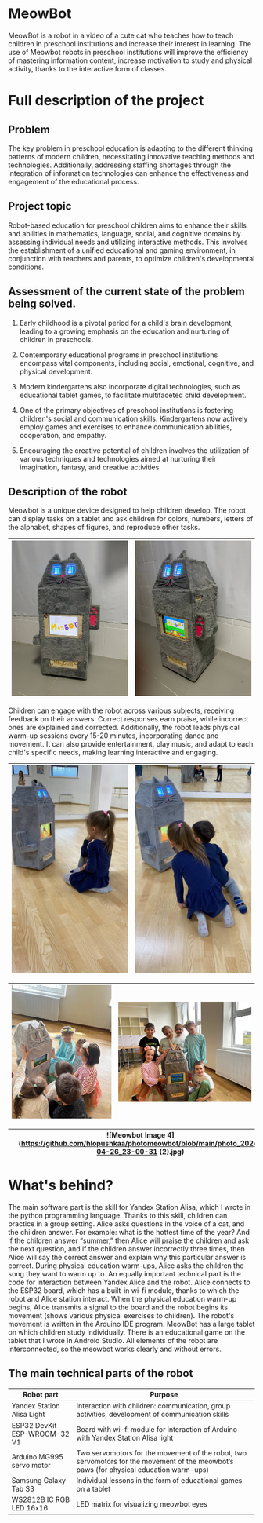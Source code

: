 # MeowBot
MeowBot is a robot in a video of a cute cat who teaches how to teach children in preschool institutions and increase their interest in learning. The use of Meowbot robots in preschool institutions will improve the efficiency of mastering information content, increase motivation to study and physical activity, thanks to the interactive form of classes.

# Full description of the project

## Problem
     
The key problem in preschool education is adapting to the different thinking patterns of modern children, necessitating innovative teaching methods and technologies. Additionally, addressing staffing shortages through the integration of information technologies can enhance the effectiveness and engagement of the educational process.
    
## Project topic
     
Robot-based education for preschool children aims to enhance their skills and abilities in mathematics, language, social, and cognitive domains by assessing individual needs and utilizing interactive methods. This involves the establishment of a unified educational and gaming environment, in conjunction with teachers and parents, to optimize children's developmental conditions.

## Assessment of the current state of the problem being solved.
     
1) Early childhood is a pivotal period for a child's brain development, leading to a growing emphasis on the education and nurturing of children in preschools.

2) Contemporary educational programs in preschool institutions encompass vital components, including social, emotional, cognitive, and physical development.

3) Modern kindergartens also incorporate digital technologies, such as educational tablet games, to facilitate multifaceted child development.

4) One of the primary objectives of preschool institutions is fostering children's social and communication skills. Kindergartens now actively employ games and exercises to enhance communication abilities, cooperation, and empathy.

5) Encouraging the creative potential of children involves the utilization of various techniques and technologies aimed at nurturing their imagination, fantasy, and creative activities.

    
## Description of the robot
   
Meowbot is a unique device designed to help children develop. The robot can display tasks on a tablet and ask children for colors, numbers, letters of the alphabet, shapes of figures, and reproduce other tasks.

| ![Meowbot Image 1](https://github.com/hlopushkaa/photomeowbot/blob/main/afd.jpg) | ![Meowbot Image 2](https://github.com/hlopushkaa/photomeowbot/blob/main/adf2.jpg) |
| --- | --- |

Children can engage with the robot across various subjects, receiving feedback on their answers. Correct responses earn praise, while incorrect ones are explained and corrected. Additionally, the robot leads physical warm-up sessions every 15-20 minutes, incorporating dance and movement. It can also provide entertainment, play music, and adapt to each child's specific needs, making learning interactive and engaging.

| ![Meowbot Image 3](https://github.com/hlopushkaa/photomeowbot/blob/main/gh.jpg) | ![Meowbot Image 4](https://github.com/hlopushkaa/photomeowbot/blob/main/adf.jpg) |
| --- | --- |


| ![Meowbot Image 3](https://github.com/hlopushkaa/photomeowbot/blob/main/photo_2024-04-11_11-06-10.jpg) | ![Meowbot Image 4](https://github.com/hlopushkaa/photomeowbot/blob/main/photo_2024-04-26_23-00-29.jpg) |
| --- | --- |

| ![Meowbot Image 3](https://github.com/hlopushkaa/photomeowbot/blob/main/photo_2024-04-26_23-00-32.jpg) | ![Meowbot Image 4](https://github.com/hlopushkaa/photomeowbot/blob/main/photo_2024-04-26_23-00-31 (2).jpg) |
| --- | --- |

# What's behind?
   
   The main software part is the skill for Yandex Station Alisa, which I wrote in the python programming language. Thanks to this skill, children can practice in a group setting. Alice asks questions in the voice of a cat, and the children answer. For example: what is the hottest time of the year? And if the children answer “summer,” then Alice will praise the children and ask the next question, and if the children answer incorrectly three times, then Alice will say the correct answer and explain why this particular answer is correct. During physical education warm-ups, Alice asks the children the song they want to warm up to. An equally important technical part is the code for interaction between Yandex Alice and the robot. Alice connects to the ESP32 board, which has a built-in wi-fi module, thanks to which the robot and Alice station interact. When the physical education warm-up begins, Alice transmits a signal to the board and the robot begins its movement (shows various physical exercises to children). The robot's movement is written in the Arduino IDE program. MeowBot has a large tablet on which children study individually. There is an educational game on the tablet that I wrote in Android Studio. All elements of the robot are interconnected, so the meowbot works clearly and without errors.

## The main technical parts of the robot

| Robot part | Purpose |
| --- | --- |
| Yandex Station Alisa Light | Interaction with children: communication, group activities, development of communication skills |
| ESP32 DevKit ESP-WROOM-32 V1 | Board with wi-fi module for interaction of Arduino with Yandex Station Alisa light |
| Arduino MG995 servo motor | Two servomotors for the movement of the robot, two servomotors for the movement of the meowbot’s paws (for physical education warm-ups) |
| Samsung Galaxy Tab S3 | Individual lessons in the form of educational games on a tablet |
| WS2812B IC RGB LED 16x16 | LED matrix for visualizing meowbot eyes |


